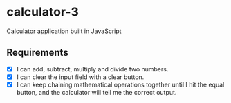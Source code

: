 # calculator-3
Calculator application built in JavaScript

## Requirements
* [x] I can add, subtract, multiply and divide two numbers.
* [x] I can clear the input field with a clear button.
* [x] I can keep chaining mathematical operations together until I hit the equal button, and the calculator will tell me the correct output.
